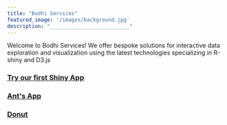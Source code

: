 ```yaml
---
title: "Bodhi Services"
featured_image: '/images/background.jpg'
description: "__________________________"
---
```

Welcome to Bodhi Services!  We offer bespoke solutions for interactive data exploration and visualization using the latest technologies specializing in R-shiny and D3.js
<p><h3><a href="http://bodhi.services/shiny/matt-test/"> Try our first Shiny App </a></h3></p>
<p><h3><a href="http://bodhi.services/shiny/Test-an/"> Ant's App </a></h3></p>
<p><h3><a href="http://bodhi.services/shiny/d3donut/"> Donut </a></h3></p>
